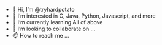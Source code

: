 - 👋 Hi, I’m @tryhardpotato
- 👀 I’m interested in C, Java, Python, Javascript, and more
- 🌱 I’m currently learning All of above
- 💞️ I’m looking to collaborate on ...
- 📫 How to reach me ...

<!---
tryhardpotato/tryhardpotato is a ✨ special ✨ repository because its `README.md` (this file) appears on your GitHub profile.
You can click the Preview link to take a look at your changes.
--->
